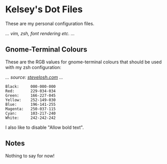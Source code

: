 Kelsey's Dot Files
==================

These are my personal configuration files.

_... vim, zsh, font rendering etc. ..._



Gnome-Terminal Colours
----------------------

These are the RGB values for gnome-terminal colours that should be used with my zsh configuration:

_... source: [stevelosh.com](stevelosh.com/blog/2009/03/candy-colored-terminal/) ..._

    Black:     000-000-000
    Red:       229-034-034
    Green:     166-227-045
    Yellow:    252-149-030
    Blue:      196-141-255
    Magenta:   250-037-115
    Cyan:      103-217-240
    White:     242-242-242

I also like to disable "Allow bold text".



Notes
-----

Nothing to say for now!
